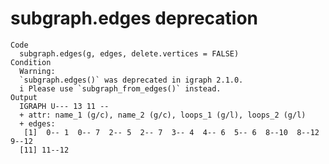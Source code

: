 # subgraph.edges deprecation

    Code
      subgraph.edges(g, edges, delete.vertices = FALSE)
    Condition
      Warning:
      `subgraph.edges()` was deprecated in igraph 2.1.0.
      i Please use `subgraph_from_edges()` instead.
    Output
      IGRAPH U--- 13 11 -- 
      + attr: name_1 (g/c), name_2 (g/c), loops_1 (g/l), loops_2 (g/l)
      + edges:
       [1]  0-- 1  0-- 7  2-- 5  2-- 7  3-- 4  4-- 6  5-- 6  8--10  8--12  9--12
      [11] 11--12


